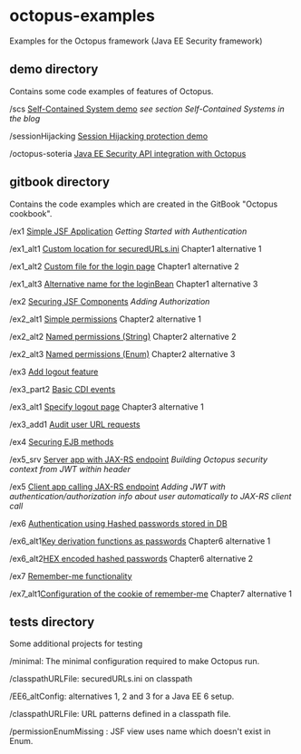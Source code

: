 # octopus-examples
Examples for the Octopus framework (Java EE Security framework)

## demo directory

Contains some code examples of features of Octopus.

/scs [Self-Contained System demo](https://www.atbash.be/2017/09/28/release_octopus_v097/) _see section Self-Contained Systems in the blog_

/sessionHijacking [Session Hijacking protection demo](https://www.atbash.be/2017/11/06/session-hijacking-protection-with-octopus-framework/)

/octopus-soteria [Java EE Security API integration with Octopus]( http://www.atbash.be/2018/01/08/java-ee-security-api-integration-with-octopus)

## gitbook directory

Contains the code examples which are created in the GitBook "Octopus cookbook".

/ex1 [Simple JSF Application](https://rdebusscher.gitbooks.io/octopus-cookbook/content/chapter1.html) _Getting Started with Authentication_

/ex1_alt1 [Custom location for securedURLs.ini](https://rdebusscher.gitbooks.io/octopus-cookbook/content/chapter1.html) Chapter1 alternative 1

/ex1_alt2 [Custom file for the login page](https://rdebusscher.gitbooks.io/octopus-cookbook/content/chapter1.html) Chapter1 alternative 2

/ex1_alt3 [Alternative name for the loginBean](https://rdebusscher.gitbooks.io/octopus-cookbook/content/chapter1.html) Chapter1 alternative 3

/ex2 [Securing JSF Components](https://rdebusscher.gitbooks.io/octopus-cookbook/content/chapter2.html) _Adding Authorization_

/ex2_alt1 [Simple permissions](https://rdebusscher.gitbooks.io/octopus-cookbook/content/chapter2.html) Chapter2 alternative 1

/ex2_alt2 [Named permissions (String)](https://rdebusscher.gitbooks.io/octopus-cookbook/content/chapter2.html) Chapter2 alternative 2

/ex2_alt3 [Named permissions (Enum)](https://rdebusscher.gitbooks.io/octopus-cookbook/content/chapter2.html) Chapter2 alternative 3

/ex3 [Add logout feature](https://rdebusscher.gitbooks.io/octopus-cookbook/content/chapter3.html)

/ex3_part2 [Basic CDI events](https://rdebusscher.gitbooks.io/octopus-cookbook/content/chapter3.html)

/ex3_alt1 [Specify logout page](https://rdebusscher.gitbooks.io/octopus-cookbook/content/chapter3.html) Chapter3 alternative 1

/ex3_add1 [Audit user URL requests](https://rdebusscher.gitbooks.io/octopus-cookbook/content/chapter3.html)

/ex4 [Securing EJB methods](https://rdebusscher.gitbooks.io/octopus-cookbook/content/chapter4.html)

/ex5_srv [Server app with JAX-RS endpoint](https://rdebusscher.gitbooks.io/octopus-cookbook/content/chapter5.html) _Building Octopus security context from JWT within header_

/ex5 [Client app calling JAX-RS endpoint](https://rdebusscher.gitbooks.io/octopus-cookbook/content/chapter5.html) _Adding JWT with authentication/authorization info about user automatically to JAX-RS client call_

/ex6 [Authentication using Hashed passwords stored in DB](https://rdebusscher.gitbooks.io/octopus-cookbook/content/chapter-6.html)

/ex6_alt1[Key derivation functions as passwords](https://rdebusscher.gitbooks.io/octopus-cookbook/content/chapter-6.html) Chapter6 alternative 1

/ex6_alt2[HEX encoded hashed passwords](https://rdebusscher.gitbooks.io/octopus-cookbook/content/chapter-6.html) Chapter6 alternative 2

/ex7 [Remember-me functionality](https://rdebusscher.gitbooks.io/octopus-cookbook/content/chapter-7.html)

/ex7_alt1[Configuration of the cookie of remember-me](https://rdebusscher.gitbooks.io/octopus-cookbook/content/chapter-7.html) Chapter7 alternative 1

## tests directory

Some additional projects for testing

/minimal: The minimal configuration required to make Octopus run.

/classpathURLFile: securedURLs.ini on classpath

/EE6_altConfig: alternatives 1, 2 and 3 for a Java EE 6 setup.

/classpathURLFile: URL patterns defined in a classpath file.

/permissionEnumMissing : JSF view uses name which doesn't exist in Enum.
